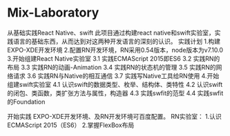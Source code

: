 # Mix-Laboratory
从基础实践React Native、swift
此项目通过构建react native和swift实验室，实践语言的基础东西，从而达到对这两种开发语言的深刻的认识。
实践计划
1.构建EXPO-XDE开发环境
2.配置RN开发环境，RN采用0.54版本，node版本为v7.10.0
3.开始组建React Native实验室
3.1 实践ECMAScript 2015即ES6
3.2 实践RN的布局
3.3 实践RN的动画-Animation
3.4 实践RN的状态机的管理
3.5 实践RN的网络请求
3.6 实践RN与Native的相互通信
3.7 实践写Native工具给RN使用
4.开始组建swift实验室
4.1 认识swift的数据类型、枚举、结构体、类特性
4.2 认识swift的闭包、类函数，类扩张方法与属性，构造器
4.3 实践swfit的范型
4.4 实践swfit的Foundation

开始实践
EXPO-XDE开发环境、及RN开发环境可百度配置。
RN实验室：
1.认识ECMAScript 2015（ES6）
2.掌握FlexBox布局
